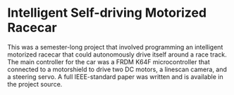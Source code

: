 # Intelligent Self-driving Motorized Racecar

This was a semester-long project that involved programming an intelligent motorized racecar that could autonomously drive itself around a race track. The main controller for the car was a FRDM K64F microcontroller that connected to a motorshield to drive two DC motors, a linescan camera, and a steering servo. A full IEEE-standard paper was written and is available in the project source.

